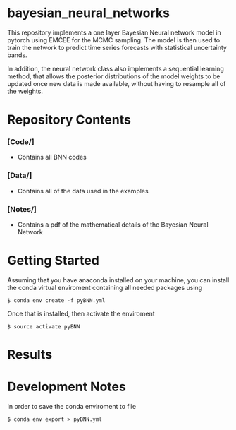 # bayesian_neural_networks

This repository implements a one layer Bayesian Neural network model
in pytorch using EMCEE for the MCMC sampling. The model is then used to train the network to predict 
time series forecasts with statistical uncertainty bands.  


In addition, the neural network class also implements a sequential learning method,
that allows the posterior distributions of the model weights to be updated once new 
data is made available, without having to resample all of the weights.  

# Repository Contents 

### [Code/]  
* Contains all BNN codes

### [Data/]
* Contains all of the data used in the examples

### [Notes/]
* Contains a pdf of the mathematical details of the Bayesian Neural Network 


# Getting Started  
Assuming that you have anaconda installed on your machine, you can install the conda virtual enviroment
containing all needed packages using  
```
$ conda env create -f pyBNN.yml
``` 
Once that is installed, then activate the enviroment
```
$ source activate pyBNN
``` 



# Results



# Development Notes  
In order to save the conda enviroment to file
```
$ conda env export > pyBNN.yml
```
